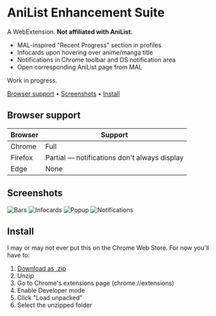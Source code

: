 # AniList Enhancement Suite

A WebExtension. **Not affiliated with AniList.**

* MAL-inspired "Recent Progress" section in profiles
* Infocards upon hovering over anime/manga title
* Notifications in Chrome toolbar and OS notification area
* Open corresponding AniList page from MAL

Work in progress.

[Browser support](#browser-support) • [Screenshots](#screenshots) • [Install](#install)

## Browser support

| Browser | Support |
|---|---|
| Chrome | Full |
| Firefox | Partial — notifications don't always display |
| Edge | None |

## Screenshots

![Bars](https://i.imgur.com/Cu72tRE.png)
![Infocards](https://i.imgur.com/KmCcTXQ.png)
![Popup](https://i.imgur.com/tCqL6Rf.png)
![Notifications](https://i.imgur.com/b73lcYF.png)

## Install

I may or may not ever put this on the Chrome Web Store. For now you'll have to:

1. [Download as .zip](https://github.com/z-------------/anilist-es/archive/master.zip)
2. Unzip
3. Go to Chrome's extensions page (chrome://extensions)
4. Enable Developer mode
5. Click "Load unpacked"
6. Select the unzipped folder
